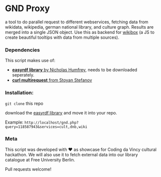 # GND Proxy 

a tool to do parallel request to different webservices, fetching data from wikidata, wikipedia, german national library, and culture graph.
Results are merged into a single JSON object. Use this as backend for [wikibox](#) (a JS to create beautiful tooltips with data from multiple sources).

### Dependencies
This script makes use of:
 * [**easyrdf library** by  Nicholas Humfrey](http://www.easyrdf.org/), needs to be downloaded seperately.
 * [**curl multirequest** from Stoyan Stefanov](http://www.phpied.com/simultaneuos-http-requests-in-php-with-curl/)
 
### Installation:

`git clone` this repo

download the [easyrdf library](http://www.easyrdf.org/) and move it into your repo.

Example: `http://localhost/gnd.php?query=118587943&services=cult,dnb,wiki`

### Meta 
This script was developed with ♥ as showcase for Coding da Vincy cultural hackathon.
We will also use it to fetch external data into our library catalogue at Free University Berlin.

Pull requests welcome!